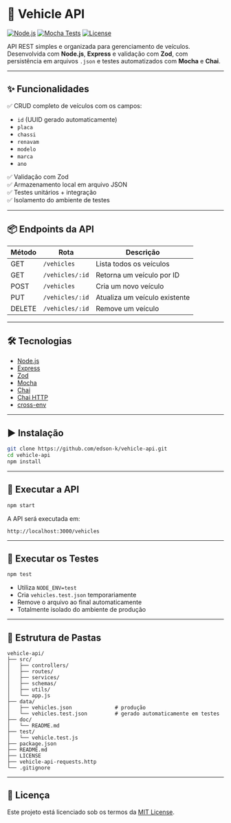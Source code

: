 
# 🚗 Vehicle API

[![Node.js](https://img.shields.io/badge/node.js-18.x-green)](https://nodejs.org)
[![Mocha Tests](https://img.shields.io/badge/tests-Mocha%20%2B%20Chai-yellow)](https://mochajs.org/)
[![License](https://img.shields.io/badge/license-MIT-blue.svg)](LICENSE)

API REST simples e organizada para gerenciamento de veículos. Desenvolvida com **Node.js**, **Express** e validação com **Zod**, com persistência em arquivos `.json` e testes automatizados com **Mocha** e **Chai**.

---

## ✨ Funcionalidades

✅ CRUD completo de veículos com os campos:

- `id` (UUID gerado automaticamente)
- `placa`
- `chassi`
- `renavam`
- `modelo`
- `marca`
- `ano`

✅ Validação com Zod  
✅ Armazenamento local em arquivo JSON  
✅ Testes unitários + integração  
✅ Isolamento do ambiente de testes

---

## 📦 Endpoints da API

| Método | Rota            | Descrição                     |
| ------ | --------------- | ----------------------------- |
| GET    | `/vehicles`     | Lista todos os veículos       |
| GET    | `/vehicles/:id` | Retorna um veículo por ID     |
| POST   | `/vehicles`     | Cria um novo veículo          |
| PUT    | `/vehicles/:id` | Atualiza um veículo existente |
| DELETE | `/vehicles/:id` | Remove um veículo             |

---

## 🛠 Tecnologias

- [Node.js](https://nodejs.org)
- [Express](https://expressjs.com)
- [Zod](https://zod.dev)
- [Mocha](https://mochajs.org)
- [Chai](https://www.chaijs.com)
- [Chai HTTP](https://www.chaijs.com/plugins/chai-http/)
- [cross-env](https://github.com/motdotla/cross-env)

---

## ▶️ Instalação

```bash
git clone https://github.com/edson-k/vehicle-api.git
cd vehicle-api
npm install
```

---

## 🚀 Executar a API

```bash
npm start
```

A API será executada em:

```
http://localhost:3000/vehicles
```

---

## 🧪 Executar os Testes

```bash
npm test
```

- Utiliza `NODE_ENV=test`
- Cria `vehicles.test.json` temporariamente
- Remove o arquivo ao final automaticamente
- Totalmente isolado do ambiente de produção

---

## 📁 Estrutura de Pastas

```
vehicle-api/
├── src/
│   ├── controllers/
│   ├── routes/
│   ├── services/
│   ├── schemas/
│   ├── utils/
│   └── app.js
├── data/
│   ├── vehicles.json              # produção
│   └── vehicles.test.json         # gerado automaticamente em testes
├── doc/
│   └── README.md
├── test/
│   └── vehicle.test.js
├── package.json
├── README.md
├── LICENSE
├── vehicle-api-requests.http
└── .gitignore
```

---

## 📄 Licença

Este projeto está licenciado sob os termos da [MIT License](LICENSE).


